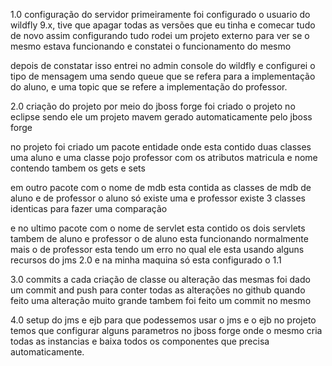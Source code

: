 1.0 configuração do servidor 
primeiramente foi configurado o usuario do wildfly 9.x, tive que apagar todas as versões que eu tinha e comecar tudo de novo
assim configurando tudo rodei um projeto externo para ver se o mesmo estava funcionando e constatei o funcionamento do mesmo 

depois de constatar isso entrei no admin console do wildfly e configurei o tipo de mensagem uma sendo queue que se refera para
a implementação do aluno, e uma topic que se refere a implementação do professor.

2.0 criação do projeto 
por meio do jboss forge foi criado o projeto no eclipse sendo ele um projeto mavem gerado automaticamente pelo jboss forge 

no projeto foi criado um pacote entidade onde esta contido duas classes uma aluno e uma classe pojo professor com os atributos matricula e nome 
contendo tambem os gets e sets

em outro pacote com o nome de mdb esta contida as classes de mdb de aluno e de professor 
o aluno só existe uma e professor existe 3 classes identicas para fazer uma comparação 

e no ultimo pacote com o nome de servlet esta contido os dois servlets tambem de aluno e professor o de aluno esta funcionando normalmente mais o de professor esta tendo um erro no qual ele esta usando alguns recursos do jms 2.0 e na minha maquina só esta configurado o 1.1 

3.0 commits 
a cada criação de classe ou alteração das mesmas foi dado um commit and push para conter todas as alterações no github quando feito uma alteração muito grande tambem foi feito um commit no mesmo 

4.0 setup do jms e ejb 
para que podessemos usar o jms e o ejb no projeto temos que configurar alguns parametros no jboss forge onde o mesmo cria todas as instancias e baixa todos os componentes que precisa automaticamente.
